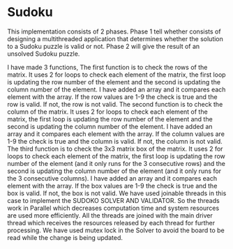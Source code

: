 # Sudoku
This implementation consists of 2 phases. Phase 1 tell whether consists of designing a multithreaded application that determines whether the solution to a Sudoku puzzle is valid or not. Phase 2 will give the result of an unsolved Sudoku puzzle.

I have made 3 functions, 
The first function is to check the rows of the matrix. It uses 2 for loops to check 
each element of the matrix, the first loop is updating the row number of the 
element and the second is updating the column number of the element. I have 
added an array and it compares each element with the array. If the row values are 
1-9 the check is true and the row is valid. If not, the row is not valid.
The second function is to check the column of the matrix. It uses 2 for loops to 
check each element of the matrix, the first loop is updating the row number of 
the element and the second is updating the column number of the element. I 
have added an array and it compares each element with the array. If the column 
values are 1-9 the check is true and the column is valid. If not, the column is not 
valid.
The third function is to check the 3x3 matrix box of the matrix. It uses 2 for loops 
to check each element of the matrix, the first loop is updating the row number of 
the element (and it only runs for the 3 consecutive rows) and the second is 
updating the column number of the element (and it only runs for the 3 
consecutive columns). I have added an array and it compares each element with 
the array. If the box values are 1-9 the check is true and the box is valid. If not, the 
box is not valid.
We have used joinable threads in this case to implement the SUDOKO SOLVER 
AND VALIDATOR. So the threads work in Parallel which decreases computation 
time and system resources are used more efficiently. All the threads are joined 
with the main driver thread which receives the resources released by each thread 
for further processing. We have used mutex lock in the Solver to avoid the board 
to be read while the change is being updated.

